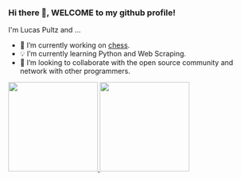 ### Hi there 👋, WELCOME to my github profile!
I'm Lucas Pultz and ...

- 🔨 I’m currently working on [chess](https://github.com/pultzlucas/chess).
- 💡 I’m currently learning Python and Web Scraping.
- 👯 I’m looking to collaborate with the open source community and network with other programmers.

<div>
  <a href="https://github.com/pultzlucas">
  <img height="180em" src="https://github-readme-stats.vercel.app/api?username=pultzlucas&show_icons=true&theme=dracula&include_all_commits=true&count_private=true">
  <img height="180em" src="https://github-readme-stats.vercel.app/api/top-langs/?username=pultzlucas&layout=compact&langs_count=7&theme=dracula">
</div>
